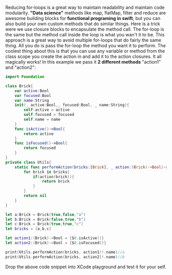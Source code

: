 Reducing for-loops is a great way to maintain readability and maintain code modularity. **"Data science"** methods like map, flatMap, filter and reduce are awesome building blocks for **functional programing in swift**, but you can also build your own custom methods that do similar things. <!--more--> Here is a trick were we use closure blocks to encapsulate the method call. The for-loop is the same but the method call inside the loop is what you wan't it to be. This approach is a great way to avoid multiple for-loops that do fairly the same thing. All you do is pass the for-loop the method you want it to perform. The coolest thing about this is that you can use any variable or method from the class scope you create the action in and add it to the action closures. It all magically works! In this example we pass it **2 different methods** "action1" and "action2": 

```swift
import Foundation

class Brick{
    var active:Bool
    var focused:Bool
    var name:String
    init(_ active:Bool,_ focused:Bool, _ name:String){
        self.active = active
        self.focused = focused
        self.name = name
    }
    func isActive()->Bool{
        return active
    }
    func isFocused()->Bool{
        return focused
    }
}
private class Utils{
    static func performAction(bricks:[Brick], _ action:(Brick)->Bool)->Brick?{//TODO: the brick bool part you should make into a typealias
        for brick in bricks{
            if(action(brick)){
            	return brick
            }
        }
        return nil
    }
}

let a:Brick = Brick(true,false,"a")
let b:Brick = Brick(false,true,"b")
let c:Brick = Brick(true,true,"c")
let bricks = [a,b,c]

let action1:(Brick)->Bool = {$0.isActive()}
let action2:(Brick)->Bool = {$0.isFocused()}

print(Utils.performAction(bricks, action1)!.name)//a
print(Utils.performAction(bricks, action2)!.name)//b
```

Drop the above code snippet into XCode playground and test it for your self. 